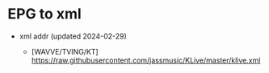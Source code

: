 # EPG to xml

* xml addr (updated 2024-02-29)

  - [WAVVE/TVING/KT]
    https://raw.githubusercontent.com/jassmusic/KLive/master/klive.xml

